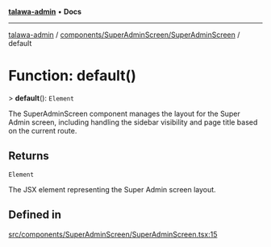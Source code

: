 [**talawa-admin**](../../../../README.md) • **Docs**

***

[talawa-admin](../../../../modules.md) / [components/SuperAdminScreen/SuperAdminScreen](../README.md) / default

# Function: default()

\> **default**(): `Element`

The SuperAdminScreen component manages the layout for the Super Admin screen,
including handling the sidebar visibility and page title based on the current route.

## Returns

`Element`

The JSX element representing the Super Admin screen layout.

## Defined in

[src/components/SuperAdminScreen/SuperAdminScreen.tsx:15](https://github.com/PalisadoesFoundation/talawa-admin/blob/6393648179f5fe59037f42564a6a7bc1ca4e7f9d/src/components/SuperAdminScreen/SuperAdminScreen.tsx#L15)
